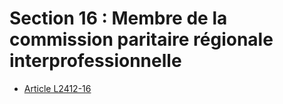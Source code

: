 # Section 16 : Membre de la commission paritaire régionale interprofessionnelle

* [Article L2412-16](./LEGIARTI000031058246.md)
